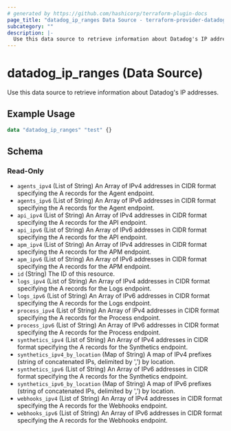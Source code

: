```yaml
---
# generated by https://github.com/hashicorp/terraform-plugin-docs
page_title: "datadog_ip_ranges Data Source - terraform-provider-datadog"
subcategory: ""
description: |-
  Use this data source to retrieve information about Datadog's IP addresses.
---
```


# datadog_ip_ranges (Data Source)

Use this data source to retrieve information about Datadog's IP addresses.

## Example Usage

```terraform
data "datadog_ip_ranges" "test" {}
```

<!-- schema generated by tfplugindocs -->
## Schema

### Read-Only

- `agents_ipv4` (List of String) An Array of IPv4 addresses in CIDR format specifying the A records for the Agent endpoint.
- `agents_ipv6` (List of String) An Array of IPv6 addresses in CIDR format specifying the A records for the Agent endpoint.
- `api_ipv4` (List of String) An Array of IPv4 addresses in CIDR format specifying the A records for the API endpoint.
- `api_ipv6` (List of String) An Array of IPv6 addresses in CIDR format specifying the A records for the API endpoint.
- `apm_ipv4` (List of String) An Array of IPv4 addresses in CIDR format specifying the A records for the APM endpoint.
- `apm_ipv6` (List of String) An Array of IPv6 addresses in CIDR format specifying the A records for the APM endpoint.
- `id` (String) The ID of this resource.
- `logs_ipv4` (List of String) An Array of IPv4 addresses in CIDR format specifying the A records for the Logs endpoint.
- `logs_ipv6` (List of String) An Array of IPv6 addresses in CIDR format specifying the A records for the Logs endpoint.
- `process_ipv4` (List of String) An Array of IPv4 addresses in CIDR format specifying the A records for the Process endpoint.
- `process_ipv6` (List of String) An Array of IPv6 addresses in CIDR format specifying the A records for the Process endpoint.
- `synthetics_ipv4` (List of String) An Array of IPv4 addresses in CIDR format specifying the A records for the Synthetics endpoint.
- `synthetics_ipv4_by_location` (Map of String) A map of IPv4 prefixes (string of concatenated IPs, delimited by ',') by location.
- `synthetics_ipv6` (List of String) An Array of IPv6 addresses in CIDR format specifying the A records for the Synthetics endpoint.
- `synthetics_ipv6_by_location` (Map of String) A map of IPv6 prefixes (string of concatenated IPs, delimited by ',') by location.
- `webhooks_ipv4` (List of String) An Array of IPv4 addresses in CIDR format specifying the A records for the Webhooks endpoint.
- `webhooks_ipv6` (List of String) An Array of IPv6 addresses in CIDR format specifying the A records for the Webhooks endpoint.


